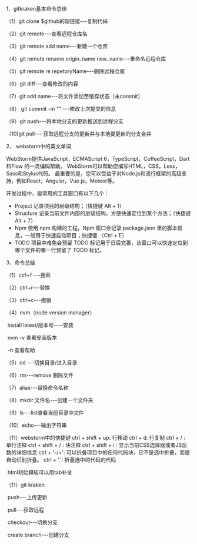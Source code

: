 1、gitkraken基本命令总结

（1）git clone $github的超链接---复制代码

（2）git remote---查看远程仓库名

（3）git remote add name---新建一个仓库

（4）git remote rename origin_name new_name---重命名远程仓库

（5）git remote re repetoryName---删除远程仓库

（6）git diff---查看修改的内容

（7）git add name---将文件添加至缓存状态（未commit）

（8） git commit -m "<message>" ---修改上次提交的信息

（9）git push---将本地分支的更新推送到远程分支

（10)git pull--- 获取远程分支的更新并与本地要更新的分支合并 

2、 webstorm中的英文单词 

 WebStorm提供JavaScript，ECMAScript 6，TypeScript，CoffeeScript，Dart和Flow 的一流编码帮助。
WebStorm可以帮助您编写HTML，CSS，Less，Sass和Stylus代码。
最重要的是，您可以受益于对Node.js和流行框架的高级支持，例如React，Angular，Vue.js，Meteor等。 

开发过程中，最常用的工具窗口有以下几个：

- Project 记录项目的层级结构；（快捷键 Alt + 1）
- Structure  记录当前文件内部的层级结构，方便快速定位到某个方法；（快捷键 Alt + 7）
- Npm 使用 npm 构建的工程，Npm 窗口会记录 package.json 里的脚本信息，一般用于快速启动项目；快捷键 （Ctrl + E）
- TODO 项目中难免会预留 TODO 标记用于日后完善，该窗口可以快速定位到哪个文件的哪一行预留了 TODO 标记。

3、命令总结

（1）ctrl+f ---搜索

（2）ctrl+r---替换

（3）ctrl+c---撤销

（4）nvm（node version manager）

​          install latest/版本号----安装

​          nvm -v  查看安装版本

​                   -h 查看帮助

（5）cd ---切换目录/进入目录

（6）rm---remove 删除文件

（7）alias---替换命令名称

（8）mkdir 文件名---创建一个文件夹

（9）ls---list查看当前目录中文件

（10）echo---输出字符串

（11）webstorm中的快捷键
             ctrl + shift + up: 行移动
             ctrl + d: 行复制
             ctrl + / : 单行注释
             ctrl + shift + / : 块注释
             ctrl + shift + i : 显示当前CSS选择器或者JS函数的详细信息
             ctrl + '-/+': 可以折叠项目中的任何代码块，它不是选中折叠，而是自动识别折叠。
             ctrl + '.': 折叠选中的代码的代码

​             html初始模板可以用tab补全

（11）git kraken

​            push---上传更新

​            pull---获取远程

​            checkout---切换分支

​            create branch---创建分支
